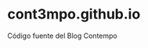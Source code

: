 # cont3mpo.github.io
<p>Código fuente del <a ref="https://cont3mpo.github.io">Blog Contempo</a></p>
